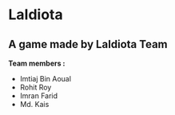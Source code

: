 # LaIdiota

## A game made by LaIdiota Team

**Team members :**

- Imtiaj Bin Aoual
- Rohit Roy
- Imran Farid
- Md. Kais
